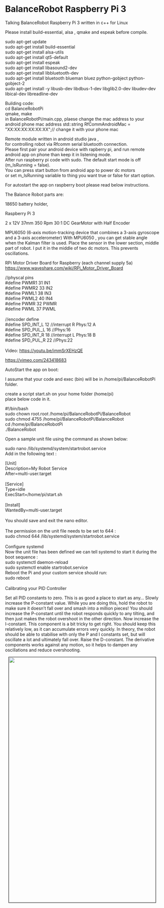 # BalanceRobot Raspberry Pi 3

Talking BalanceRobot Raspberry Pi 3 written in c++ for Linux<br />

Please install build-essential, alsa , qmake and espeak before compile.<br />

sudo apt-get update <br />
sudo apt-get install build-essential <br />
sudo apt-get install alsa-utils <br />
sudo apt-get install qt5-default <br />
sudo apt-get install espeak <br />
sudo apt-get install libasound2-dev <br />
sudo apt-get install libbluetooth-dev <br />
sudo apt-get install bluetooth blueman bluez python-gobject python-gobject-2 <br />
sudo apt-get install -y libusb-dev libdbus-1-dev libglib2.0-dev libudev-dev libical-dev libreadline-dev <br />

Building code: <br />
cd BalanceRobotPi <br />
qmake, make <br />
in BalanceRobotPi/main.cpp, plaese change the mac address to your android phone mac address
std::string RfCommAndroidMac = "XX:XX:XX:XX:XX:XX";// change it with your phone mac

Remote module written in android studio java ,<br />
for controlling robot via Rfcomm serial bluetooth connection.<br />
Please first pair your android device with rapberry pi, and run remote android app on phone than keep it in listening mode. <br />
After run raspberry pi code with sudo. The default start mode is off (m_IsRunning = false).  <br />
You can press start button from android app 
to power dc motors<br />or set m_IsRunning variable to thing you want true or false for start option.

For autostart the app on raspberry boot please read below instructions. <br />

The Balance Robot parts are:

18650 battery holder,

Raspberry Pi 3 

2 x 12V 37mm 350 Rpm 30:1 DC GearMotor with Half Encoder

MPU6050 (6-axis motion-tracking device that combines a 3-axis gyroscope and a 3-axis accelerometer) With MPU6050 , you can get stable angle when the Kalman filter is used. Place the sensor in the lower section, middle part of robot.
I put it in the middle of two dc motors. This prevents oscillations.

RPi Motor Driver Board for Raspberry (each channel supply 5a)<br />
https://www.waveshare.com/wiki/RPi_Motor_Driver_Board<br />

//physcal pins<br />
#define PWMR1  31  IN1 <br />
#define PWMR2  33  IN2 <br />
#define PWML1  38  IN3<br />
#define PWML2  40  IN4<br />
#define PWMR   32  PWMR<br />
#define PWML   37  PWML<br />
<br />
//encoder define<br />
#define SPD_INT_L 12   //interrupt R Phys:12 A<br />
#define SPD_PUL_L 16   //Phys:16<br />
#define SPD_INT_R 18   //interrupt L Phys:18 B<br />
#define SPD_PUL_R 22   //Phys:22<br />
<br />
Video:
https://youtu.be/immSrXEHzQE

https://vimeo.com/243418683

AutoStart the app on boot:<br />

I assume that your code and exec (bin) will be in /home/pi/BalanceRobotPi folder.<br />

create a script start.sh on your home folder (home/pi)<br />
place below code in it.<br />

#!/bin/bash<br />
sudo chown root.root /home/pi/BalanceRobotPi/BalanceRobot<br />
sudo chmod 4755 /home/pi/BalanceRobotPi/BalanceRobot<br />
cd /home/pi/BalanceRobotPi<br />
./BalanceRobot<br />

Open a sample unit file using the command as shown below:<br />

sudo nano /lib/systemd/system/startrobot.service<br />
Add in the following text :<br />

 [Unit]<br />
 Description=My Robot Service<br />
 After=multi-user.target<br />
<br />
 [Service]<br />
 Type=idle<br />
 ExecStart=/home/pi/start.sh<br />
<br />
 [Install]<br />
 WantedBy=multi-user.target<br />
 <br />
You should save and exit the nano editor.<br />
<br />
The permission on the unit file needs to be set to 644 :<br />
sudo chmod 644 /lib/systemd/system/startrobot.service<br />
<br />
Configure systemd<br />
Now the unit file has been defined we can tell systemd to start it during the boot sequence :<br />
sudo systemctl daemon-reload<br />
sudo systemctl enable startrobot.service<br />
Reboot the Pi and your custom service should run:<br />
sudo reboot<br />
<br />
Calibrating your PID Controller

Set all PID constants to zero. This is as good a place to start as any… Slowly increase the P-constant value. While you are doing this, hold the robot to make sure it doesn’t fall over and smash into a million pieces! You should increase the P-constant until the robot responds quickly to any tilting, and then just makes the robot overshoot in the other direction. Now increase the I-constant. This component is a bit tricky to get right. You should keep this relatively low, as it can accumulate errors very quickly. In theory, the robot should be able to stabilise with only the P and I constants set, but will oscillate a lot and ultimately fall over. Raise the D-constant. The derivative components works against any motion, so it helps to dampen any oscillations and reduce overshooting.

<p align="center"><a href="https://github.com/takyonxxx/BalanceRobot-Raspberry-Pi/blob/master/androidscreen.png">
		<img src="https://github.com/takyonxxx/BalanceRobot-Raspberry-Pi/blob/master/androidscreen.png" 
		name="variometer" width="480" height="800" align="bottom" border="1"></a></p>
